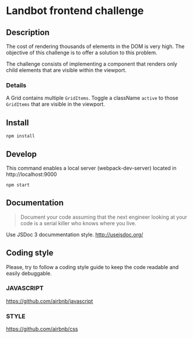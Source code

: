 # Landbot frontend challenge
## Description
The cost of rendering thousands of elements in the DOM is very high. The objective of this challenge is to offer a solution to this problem.

The challenge consists of implementing a component that renders only child elements that are visible within the viewport.

### Details
A Grid contains multiple `GridItems`. Toggle a className `active` to those `GridItems` that are visible in the viewport.

## Install
```
npm install
```

## Develop
This command enables a local server (webpack-dev-server) located in http://localhost:9000
```
npm start
```

## Documentation
> Document your code assuming that the next engineer looking at your code is a serial killer who knows where you live.

Use JSDoc 3 docummentation style. http://usejsdoc.org/


## Coding style
Please, try to follow a coding style guide to keep the code readable and easily debuggable.

### JAVASCRIPT
https://github.com/airbnb/javascript

### STYLE
https://github.com/airbnb/css